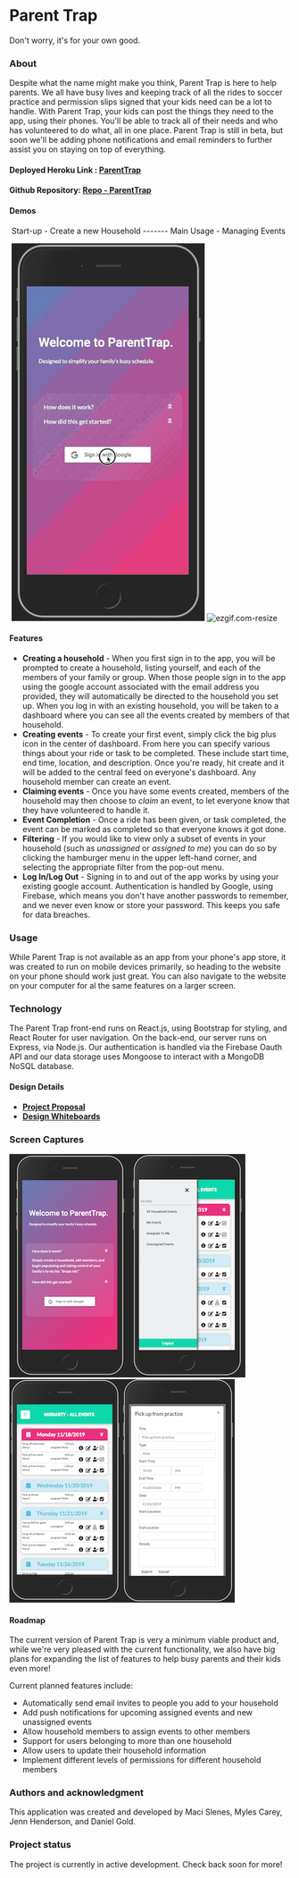 # Parent Trap
Don't worry, it's for your own good.

### About

Despite what the name might make you think, Parent Trap is here to help parents. We all have busy lives and keeping track of all the rides to soccer practice and permission slips signed that your kids need can be a lot to handle. With Parent Trap, your kids can post the things they need to the app, using their phones. You'll be able to track all of their needs and who has volunteered to do what, all in one place. Parent Trap is still in beta, but soon we'll be adding phone notifications and email reminders to further assist you on staying on top of everything.

#### Deployed Heroku Link :   <a href="https://evening-chamber-98293.herokuapp.com/">ParentTrap</a>

#### Github Repository:  <a href="https://github.com/LandGod/Parent-Trap">Repo - ParentTrap</a>

#### Demos

​		Start-up - Create a new Household   -------    Main Usage - Managing Events

​	 ![grand-tour-md](./public/assets/images/create-house-lg.gif)  ![ezgif.com-resize](./public/assets/images/grand-tour-lg.gif)  

#### Features 

* **Creating a household** - When you first sign in to the app, you will be prompted to create a household, listing yourself, and each of the members of your family or group. When those people sign in to the app using the google account associated with the email address you provided, they will automatically be directed to the household you set up. When you log in with an existing household, you will be taken to a dashboard where you can see all the events created by members of that household.
* **Creating events** - To create your first event, simply click the big plus icon in the center of dashboard. From here you can specify various things about your ride or task to be completed. These include start time, end time, location, and description. Once you're ready, hit create and it will be added to the central feed on everyone's dashboard. Any household member can create an event.
* **Claiming events** - Once you have some events created, members of the household may then choose to *claim* an event, to let everyone know that they have volunteered to handle it.
* **Event Completion** - Once a ride has been given, or task completed, the event can be marked as completed so that everyone knows it got done. 
* **Filtering** - If you would like to view only a subset of events in your household (such as *unassigned* or *assigned to me*) you can do so by clicking the hamburger menu in the upper left-hand corner, and selecting the appropriate filter from the pop-out menu.
* **Log In/Log Out** - Signing in to and out of the app works by using your existing google account. Authentication is handled by Google, using Firebase, which means you don't have another passwords to remember, and we never even know or store your password. This keeps you safe for data breaches.

### Usage

While Parent Trap is not available as an app from your phone's app store, it was created to run on mobile devices primarily, so heading to the website on your phone should work just great. You can also navigate to the website on your computer for al the same features on a larger screen.

### Technology

The Parent Trap front-end runs on React.js, using Bootstrap for styling, and React Router for user navigation. On the back-end, our server runs on Express, via Node.js. Our authentication is handled via the Firebase Oauth API and our data storage uses Mongoose to interact with a MongoDB NoSQL database. 

#### Design Details

- [**Project Proposal**](Proposal.md)
- [**Design Whiteboards**](DetailDesign.md)

### Screen Captures

![a-home-screen](./public/assets/images/a-home-screen.png)![c-sidenav](./public/assets/images/c-sidenav.png)![b-events-screen](./public/assets/images/b-events-screen.png)![d-eventform](./public/assets/images/d-eventform.png)

#### Roadmap

The current version of Parent Trap is very a minimum viable product and, while we're very pleased with the current functionality, we also have big plans for expanding the list of features to help busy parents and their kids even more! 

Current planned features include:

* Automatically send email invites to people you add to your household
* Add push notifications for upcoming assigned events and new unassigned events 
* Allow household members to assign events to other members
* Support for users belonging to more than one household
* Allow users to update their household information
* Implement different levels of permissions for different household members 

### Authors and acknowledgment

This application was created and developed by Maci Slenes, Myles Carey, Jenn Henderson, and Daniel Gold. 

### Project status

The project is currently in active development. Check back soon for more!